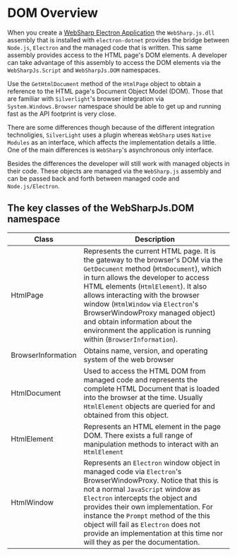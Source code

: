 # DOM Overview

When you create a [WebSharp Electron Application](https://github.com/xamarin/WebSharp/blob/master/docs/getting-started/getting-started-websharp-electron-application.md) the `WebSharp.js.dll` assembly that is installed with `electron-dotnet` provides the bridge between `Node.js`, `Electron` and the managed code that is written.  This same assembly provides access to the HTML page's DOM elements.  A developer can take advantage of this assembly to access the DOM elements via the `WebSharpJs.Script` and `WebSharpJs.DOM` namespaces.  

Use the `GetHtmlDocument` method of the `HtmlPage` object to obtain a reference to the HTML page's Document Object Model (DOM).  Those that are familiar with `Silverlight`'s browser integration via `System.Windows.Browser` namespace should be able to get up and running fast as the API footprint is very close.

There are some differences though because of the different integration technoligies, `SilverLight` uses a plugin whereas `WebSharp` uses `Native Modules` as an interface, which affects the implementation details a little.  One of the main differences is `WebSharp`'s asynchronous only interface.

Besides the differences the developer will still work with managed objects in their code.  These objects are managed via the `WebSharp.js` assembly and can be passed back and forth between managed code and `Node.js/Electron`.

## The key classes of the WebSharpJs.DOM namespace

| Class | Description |
| --- | --- |
| HtmlPage | Represents the current HTML page.  It is the gateway to the browser's DOM via the `GetDocument` method (`HtmDocument`), which in turn allows the developer to access HTML elements (`HtmlElement`).  It also allows interacting with the browser window (`HtmlWindow` via `Electron`'s BrowserWindowProxy managed object) and obtain information about the environment the application is running within (`BrowserInformation`). | 
| BrowserInformation | Obtains name, version, and operating system of the web browser |
| HtmlDocument | Used to access the HTML DOM from managed code and represents the complete HTML Document that is loaded into the browser at the time.  Usually `HtmlElement` objects are queried for and obtained from this object. | 
| HtmlElement | Represents an HTML element in the page DOM.  There exists a full range of manipulation methods to interact with an `HtmlElement`  | 
| HtmlWindow | Represents an `Electron` window object in managed code via `Electron`'s BrowserWindowProxy.  Notice that this is not a normal `JavaScript` window as `Electron` intercepts the object and provides their own implementation.  For instance the `Prompt` method of the this object will fail as `Electron` does not provide an implementation at this time nor will they as per the documentation.   |







